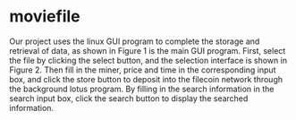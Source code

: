 # moviefile
Our project uses the linux GUI program to complete the storage and retrieval of data, as shown in Figure 1 is the main GUI program. First, select the file by clicking the select button, and the selection interface is shown in Figure 2. Then fill in the miner, price and time in the corresponding input box, and click the store button to deposit into the filecoin network through the background lotus program.  By filling in the search information in the search input box, click the search button to display the searched information.

